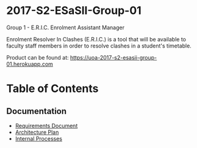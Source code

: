 # 2017-S2-ESaSII-Group-01
Group 1  - E.R.I.C.
Enrolment Assistant Manager  

Enrolment Resolver In Clashes (E.R.I.C.) is a tool that will be available to faculty staff members in order to resolve clashes in a student's timetable.  

Product can be found at: https://uoa-2017-s2-esasii-group-01.herokuapp.com

# Table of Contents
## Documentation
- [Requirements Document](https://github.cs.adelaide.edu.au/a1002160/2017-S2-ESaSII-Group-01/wiki/Requirements-Document)
- [Architecture Plan](https://github.cs.adelaide.edu.au/a1002160/2017-S2-ESaSII-Group-01/wiki/Architecture)
- [Internal Processes](https://github.cs.adelaide.edu.au/a1002160/2017-S2-ESaSII-Group-01/wiki/Processes)
